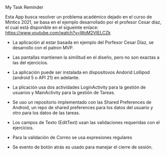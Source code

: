 My Task Reminder

Esta App busca resolver un problema académico dejado en el curso de Mintics 2021, se basa en el ejemplo desarrollado por el profesor Cesar díaz, el cual está disponible en el sigueinte enlace: https://www.youtube.com/watch?v=WoM2VIELCZk

 * La aplicación al estar basada en ejemplo del Porfesor Cesar Díaz, se desarrollo con el patron MVP.
 
 * Las pantallas mantienen la similitud en el diseño, pero no son exactas a las del ejercicios.

 * La aplicación puede ser instalada en dispositovos Andorid Lollipod (android 5 o API 21) en adelante.

 * La plicación usa dos actividades LoginActivity para la gestión de usuarios y MainActivity para la gestión de Tareas.

 * Se uso un repositorio implementado con las Shared Preferences de Android, un repo de shared preferences para los datos del usuario y otro para los datos de las tareas.

 * Los campos de Texto (EditText) usan las validaciones requeridas con el ejercicios.

 * Para la validación de Correo se usa expresiones regulares

 * Se evento de botón atrás es usado para manejar el cierre de sesión.
